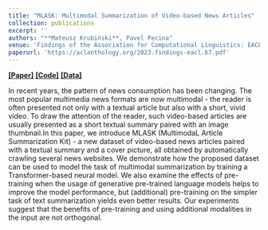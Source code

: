 ```yaml
---
title: "MLASK: Multimodal Summarization of Video-based News Articles"
collection: publications
excerpt: ''
authors: "**Mateusz Krubiński**, Pavel Pecina"
venue: 'Findings of the Association for Computational Linguistics: EACL 2023 (EACL 2023)'
paperurl: 'https://aclanthology.org/2023.findings-eacl.67.pdf'
---
```


[**[Paper]**](https://aclanthology.org/2023.findings-eacl.67.pdf) [**[Code]**](https://github.com/ufal/MLASK) [**[Data]**](http://hdl.handle.net/11234/1-5135)

In recent years, the pattern of news consumption has been changing. The most popular multimedia news formats are now multimodal - the reader is often presented not only with a textual article but also with a short, vivid video. To draw the attention of the reader, such video-based articles are usually presented as a short textual summary paired with an image thumbnail.In this paper, we introduce MLASK (MultimodaL Article Summarization Kit) - a new dataset of video-based news articles paired with a textual summary and a cover picture, all obtained by automatically crawling several news websites. We demonstrate how the proposed dataset can be used to model the task of multimodal summarization by training a Transformer-based neural model. We also examine the effects of pre-training when the usage of generative pre-trained language models helps to improve the model performance, but (additional) pre-training on the simpler task of text summarization yields even better results. Our experiments suggest that the benefits of pre-training and using additional modalities in the input are not orthogonal.
